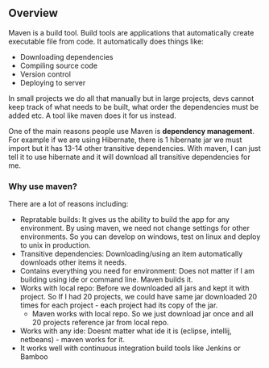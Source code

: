
## Overview

Maven is a build tool. Build tools are applications that automatically create executable file from code. It automatically does things like:

- Downloading dependencies
- Compiling source code
- Version control
- Deploying to server

In small projects we do all that manually but in large projects, devs cannot keep track of what needs to be built, what order the dependencies must be added etc. A tool like maven does it for us instead.

One of the main reasons people use Maven is **dependency management**. For example if we are using Hibernate, there is 1 hibernate jar we must import but it has 13-14 other transitive dependencies. With maven, I can just tell it to use hibernate and it will download all transitive dependencies for me. 

### Why use maven?

There are a lot of reasons including:

- Repratable builds: It gives us the ability to build the app for any environment. By using maven, we need not change settings for other environments. So you can develop on windows, test on linux and deploy to unix in production.
- Transitive dependencies: Downloading/using an item automatically downloads other items it needs.
- Contains everything you need for environment: Does not matter if I am building using ide or command line. Maven builds it.
- Works with local repo: Before we downloaded all jars and kept it with project. So If I had 20 projects, we could have same jar downloaded 20 times for each project - each project had its copy of the jar.
  - Maven works with local repo. So we just download jar once and all 20 projects reference jar from local repo.
- Works with any ide: Doesnt matter what ide it is (eclipse, intellij, netbeans) - maven works for it.
- It works well with continuous integration build tools like Jenkins or Bamboo
